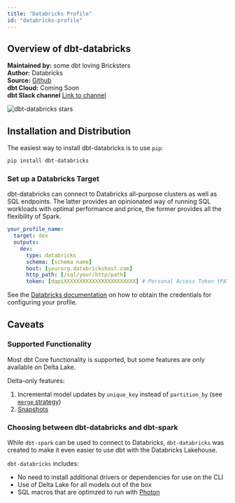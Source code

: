 ```yaml
---
title: "Databricks Profile"
id: "databricks-profile"
---
```


## Overview of dbt-databricks

**Maintained by:** some dbt loving Bricksters  
**Author:** Databricks  
**Source:** [Github](https://github.com/databricks/dbt-databricks)  
**dbt Cloud:** Coming Soon  
**dbt Slack channel** [Link to channel](https://getdbt.slack.com/archives/CNGCW8HKL)  

![dbt-databricks stars](https://img.shields.io/github/stars/databricks/dbt-databricks?style=for-the-badge)

## Installation and Distribution

The easiest way to install dbt-databricks is to use `pip`:

```zsh
pip install dbt-databricks
```

### Set up a Databricks Target

dbt-databricks can connect to Databricks all-purpose clusters as well as SQL endpoints.
The latter provides an opinionated way of running SQL workloads with optimal performance and
price, the former provides all the flexibility of Spark.

<File name='~/.dbt/profiles.yml'>

```yaml
your_profile_name:
  target: dev
  outputs:
    dev:
      type: databricks
      schema: [schema name]
      host: [yourorg.databrickshost.com]
      http_path: [/sql/your/http/path]
      token: [dapiXXXXXXXXXXXXXXXXXXXXXXX] # Personal Access Token (PAT)
```

</File>

See the [Databricks documentation](https://docs.databricks.com/dev-tools/dbt.html#) on how
to obtain the credentials for configuring your profile.

## Caveats

### Supported Functionality

Most dbt Core functionality is supported, but some features are only available
on Delta Lake.

Delta-only features:
1. Incremental model updates by `unique_key` instead of `partition_by` (see [`merge` strategy](spark-configs#the-merge-strategy))
2. [Snapshots](https://docs.getdbt.com/docs/building-a-dbt-project/snapshots)

### Choosing between dbt-databricks and dbt-spark

While `dbt-spark` can be used to connect to Databricks, `dbt-databricks` was created to make it
even easier to use dbt with the Databricks Lakehouse.

`dbt-databricks` includes:
- No need to install additional drivers or dependencies for use on the CLI
- Use of Delta Lake for all models out of the box
- SQL macros that are optimzed to run with [Photon](https://docs.databricks.com/runtime/photon.html)
